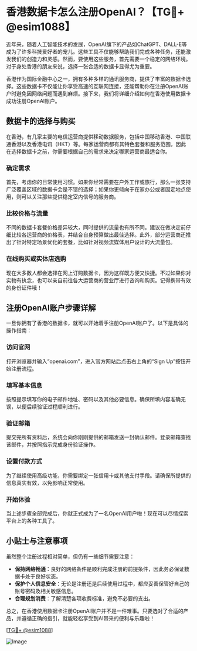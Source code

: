 # 香港数据卡怎么注册OpenAI？【TG💪+ @esim1088】

近年来，随着人工智能技术的发展，OpenAI旗下的产品如ChatGPT、DALL-E等成为了许多科技爱好者的宠儿。这些工具不仅能够帮助我们完成各种任务，还能激发我们的创造力和灵感。然而，要使用这些服务，首先需要一个稳定的网络环境。对于身处香港的朋友来说，选择一张合适的数据卡显得尤为重要。

香港作为国际金融中心之一，拥有多种多样的通讯服务商，提供了丰富的数据卡选择。这些数据卡不仅能让你享受高速的互联网连接，还能帮助你在注册OpenAI账户时避免因网络问题而遇到麻烦。接下来，我们将详细介绍如何在香港使用数据卡成功注册OpenAI账户。

## 数据卡的选择与购买

在香港，有几家主要的电信运营商提供移动数据服务，包括中国移动香港、中国联通香港以及香港电讯（HKT）等。每家运营商都有其特色套餐和服务范围，因此在选择数据卡之前，你需要根据自己的需求来决定哪家运营商最适合你。

### 确定需求

首先，考虑你的日常使用习惯。如果你经常需要在户外工作或旅行，那么一张支持广泛覆盖区域的数据卡会是不错的选择；如果你更倾向于在家办公或者固定地点使用，则可以关注那些提供稳定室内信号的服务商。

### 比较价格与流量

不同的数据卡套餐价格差异较大，同时提供的流量也有所不同。建议在做决定前仔细比较各运营商的价格表，并结合自身预算做出最佳选择。此外，部分运营商还推出了针对特定场景优化的套餐，比如针对视频流媒体用户设计的大流量包。

### 在线购买或实体店选购

现在大多数人都会选择在网上订购数据卡，因为这样既方便又快捷。不过如果你对实物有执念，也可以亲自前往各大运营商的营业厅进行咨询和购买。记得携带有效的身份证件哦！

## 注册OpenAI账户步骤详解

一旦你拥有了香港的数据卡，就可以开始着手注册OpenAI账户了。以下是具体的操作指南：

### 访问官网

打开浏览器并输入“openai.com”，进入官方网站后点击右上角的“Sign Up”按钮开始注册流程。

### 填写基本信息

按照提示填写你的电子邮件地址、密码以及其他必要信息。确保所填内容准确无误，以便后续验证过程顺利进行。

### 验证邮箱

提交完所有资料后，系统会向你刚刚提供的邮箱发送一封确认邮件。登录邮箱查找该邮件，并按照指示完成身份验证操作。

### 设置付款方式

为了继续使用高级功能，你需要绑定一张信用卡或其他支付手段。请确保所提供的信息真实有效，以免影响正常使用。

### 开始体验

当上述步骤全部完成后，你就正式成为了一名OpenAI用户啦！现在可以尽情探索平台上的各种工具了。

## 小贴士与注意事项

虽然整个注册过程相对简单，但仍有一些细节需要注意：

- **保持网络畅通**：良好的网络条件是顺利完成注册的前提条件，因此务必保证数据卡处于良好状态。
- **保护个人信息安全**：无论是注册还是后续使用过程中，都应妥善保管好自己的账号密码及相关敏感信息。
- **合理规划消费**：了解清楚各项收费标准，避免不必要的支出。

总之，在香港使用数据卡注册OpenAI账户并不是一件难事。只要选对了合适的产品，并遵循正确的指引，就能轻松享受到AI带来的便利与乐趣啦！

[[TG💪+ @esim1088](https://t.me/s/esim1088)]

![Image](https://i.postimg.cc/4NQfJmqS/Snipaste-2025-05-13-00-14-12.png)